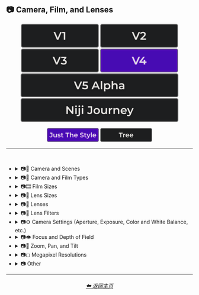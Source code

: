 <h2>📷 Camera, Film, and Lenses</h2>

<div align="center">

[<img src="/Images/Repo_Parts/Buttons/Version_Buttons/button_version_V1_inactive.webp?raw=true" alt="MidJourney V1" height="64" />](/Pages/MJ_V1/Style_Pages/Sphere/Camera.md)
[<img src="/Images/Repo_Parts/Buttons/Version_Buttons/button_version_V2_inactive.webp?raw=true" alt="MidJourney V2" height="64" />](/Pages/MJ_V2/Style_Pages/Sphere/Camera.md)
[<img src="/Images/Repo_Parts/Buttons/Version_Buttons/button_version_V3_inactive.webp?raw=true" alt="MidJourney V3" height="64" />](/Pages/MJ_V3/Style_Pages/Just_The_Style/Camera.md)
[<img src="/Images/Repo_Parts/Buttons/Version_Buttons/button_version_V4_active.webp?raw=true" alt="MidJourney V4" height="64" />](/Pages/MJ_V4/Style_Pages/Just_The_Style/Camera.md)
<br>
[<img src="/Images/Repo_Parts/Buttons/Version_Buttons/button_version_V5_Alpha_inactive_half.webp?raw=true" alt="MidJourney V5" height="64" />](/Pages/MJ_V5/Style_Pages/Just_The_Style/Camera.md)
[<img src="/Images/Repo_Parts/Buttons/Version_Buttons/button_version_niji_inactive_half.webp?raw=true" alt="Niji Journey" height="64" />](/Pages/Niji_Journey/Style_Pages/Camera.md)

[<img src="/Images/Repo_Parts/Buttons/Image_Type_Buttons/button_just_the_style_active.webp?raw=true" alt="Just The Style" width="140.5" />](/Pages/MJ_V4/Style_Pages/Just_The_Style/Camera.md)
[<img src="/Images/Repo_Parts/Buttons/Image_Type_Buttons/button_tree_inactive.webp?raw=true" alt="Tree" width="140.5" />](/Pages/MJ_V4/Style_Pages/Tree/Camera.md)

</div>

<hr>
<br>


- <details><summary>📷🌇 Camera and Scenes</summary><p><div align="center">

	| Scene |
	| :-: |
	| <img src="/Images/MJ_V4/V4_Alpha_3.5/Midjourney_Styles/Scene.webp?raw=true" width="256" /> |
	
	<br>

	| Photography | Photograph | Photographia |
	| :-: | :-: | :-: |
	| <img src="/Images/MJ_V4/V4_Alpha_3.5/Midjourney_Styles/Photography.webp?raw=true" width="256" /> | <img src="/Images/MJ_V4/V4_Alpha_3.5/Midjourney_Styles/Photograph.webp?raw=true" width="256" /> | <img src="/Images/MJ_V4/V4_Alpha_3.5/Midjourney_Styles/Photographia.webp?raw=true" width="256" /> |

	<br>

	| Closed Composition |
	| :-: |
	| <img src="/Images/MJ_V4/V4_Alpha_3.5/Midjourney_Styles/Closed_Composition.webp?raw=true" width="256" /> |

	<br>
	
	| Filmic | Film Noir Style | Cinematic |
	| :-: | :-: | :-: |
	| <img src="/Images/MJ_V4/V4_Alpha_3.5/Midjourney_Styles/Filmic.webp?raw=true" width="256" /> | <img src="/Images/MJ_V4/V4_Alpha_3.5/Midjourney_Styles/Film_Noir_Style.webp?raw=true" width="256" /> | <img src="/Images/MJ_V4/V4_Alpha_3.5/Midjourney_Styles/Cinematic.webp?raw=true" width="256" /> | 
	
	<br>
	
	| Dramatic | Glamor Shot |
	| :-: | :-: |
	| <img src="/Images/MJ_V4/V4_Alpha_3.5/Midjourney_Styles/Dramatic.webp?raw=true" width="256" /> | <img src="/Images/MJ_V4/V4_Alpha_3.5/Midjourney_Styles/Glamor_Shot.webp?raw=true" width="256" /> |

	<br>

	| Golden Hour | Blue Hour |
	| :-: | :-: |
	| <img src="/Images/MJ_V4/V4_Alpha_3.5/Midjourney_Styles/Golden_Hour.webp?raw=true" width="256" /> | <img src="/Images/MJ_V4/V4_Alpha_3.5/Midjourney_Styles/Blue_Hour.webp?raw=true" width="256" /> |

	<br>
	
	| Award Winning Photography | Establishing Shot | Nightography |
	| :-: | :-: | :-: |
	| <img src="/Images/MJ_V4/V4_Alpha_3.5/Midjourney_Styles/Award_Winning_Photography.webp?raw=true" width="256" /> | <img src="/Images/MJ_V4/V4_Alpha_3.5/Midjourney_Styles/Establishing_Shot.webp?raw=true" width="256" /> | <img src="/Images/MJ_V4/V4_Alpha_3.5/Midjourney_Styles/Nightography.webp?raw=true" width="256" /> |

	<br>

	| Product Photography |
	| :-: |
	| <img src="/Images/MJ_V4/V4_Alpha_3.5/Midjourney_Styles/Product_Photography.webp?raw=true" width="256" /> |

	<br>

	| Photoshoot |
	| :-: |
	| <img src="/Images/MJ_V4/V4_Alpha_3.5/Midjourney_Styles/Photoshoot.webp?raw=true" width="256" /> |

	<br>

	| Portrait | Full Body Portrait | Portraiture |
	| :-: | :-: | :-: |
	| <img src="/Images/MJ_V4/V4_Alpha_3.5/Midjourney_Styles/Portrait.webp?raw=true" width="256" /> | <img src="/Images/MJ_V4/V4_Alpha_3.5/Midjourney_Styles/Full_Body_Portrait.webp?raw=true" width="256" /> | <img src="/Images/MJ_V4/V4_Alpha_3.5/Midjourney_Styles/Portraiture.webp?raw=true" width="256" /> |

	<br>
	
	| Subject |
	| :-: |
	| <img src="/Images/MJ_V4/V4_Alpha_3.5/Midjourney_Styles/Subject.webp?raw=true" width="256" /> |
	
	<br>
	
	| Pose | Gesture | Profile |
	| :-: | :-: | :-: |
	| <img src="/Images/MJ_V4/V4_Alpha_3.5/Midjourney_Styles/Pose.webp?raw=true" width="256" /> | <img src="/Images/MJ_V4/V4_Alpha_3.5/Midjourney_Styles/Gesture.webp?raw=true" width="256" /> | <img src="/Images/MJ_V4/V4_Alpha_3.5/Midjourney_Styles/Profile.webp?raw=true" width="256" /> |

	<br>

	| Cinematic Haze |
	| :-: |
	| <img src="/Images/MJ_V4/V4_Alpha_3.5/Midjourney_Styles/Cinematic_Haze.webp?raw=true" width="256" /> |

	<br>
	
	| High-Speed Photograph | Time-Lapse | Motion Capture |
	| :-: | :-: | :-: |
	| <img src="/Images/MJ_V4/V4_Alpha_3.5/Midjourney_Styles/High-Speed_Photograph.webp?raw=true" width="256" /> | <img src="/Images/MJ_V4/V4_Alpha_3.5/Midjourney_Styles/Time-Lapse.webp?raw=true" width="256" /> | <img src="/Images/MJ_V4/V4_Alpha_3.5/Midjourney_Styles/Motion_Capture.webp?raw=true" width="256" /> |

	<br>
	
	| Claymation | Video Frame Capture |
	| :-: | :-: |
	| <img src="/Images/MJ_V4/V4_Alpha_3.5/Midjourney_Styles/Claymation.webp?raw=true" width="256" /> | <img src="/Images/MJ_V4/V4_Alpha_3.5/Midjourney_Styles/Video_Frame_Capture.webp?raw=true" width="256" /> |

	<br>

	| Stop Motion | Stop-Motion Animation Frame |
	| :-: | :-: |
	| <img src="/Images/MJ_V4/V4_Alpha_3.5/Midjourney_Styles/Stop_Motion.webp?raw=true" width="256" /> | <img src="/Images/MJ_V4/V4_Alpha_3.5/Midjourney_Styles/Stop-motion_Animation_Frame.webp?raw=true" width="256" /> |

	<br>

	| Color Grading | Bokeh | Film Grain |
	| :-: | :-: | :-: |
	| <img src="/Images/MJ_V4/V4_Alpha_3.5/Midjourney_Styles/Color_Grading.webp?raw=true" width="256" /> | <img src="/Images/MJ_V4/V4_Alpha_3.5/Midjourney_Styles/Bokeh.webp?raw=true" width="256" /> | <img src="/Images/MJ_V4/V4_Alpha_3.5/Midjourney_Styles/Film_Grain.webp?raw=true" width="256" /> |
	
	<br>
	
	| Surveillance | Surveillance Footage |
	| :-: | :-: |
	| <img src="/Images/MJ_V4/V4_Alpha_3.5/Midjourney_Styles/Surveillance.webp?raw=true" width="256" /> | <img src="/Images/MJ_V4/V4_Alpha_3.5/Midjourney_Styles/Surveillance_Footage.webp?raw=true" width="256" /> |
	
	<br>
	
	| Security Footage | CCTV |
	| :-: | :-: |
	| <img src="/Images/MJ_V4/V4_Alpha_3.5/Midjourney_Styles/Security_Footage.webp?raw=true" width="256" /> | <img src="/Images/MJ_V4/V4_Alpha_3.5/Midjourney_Styles/CCTV.webp?raw=true" width="256" /> |

	<br>

	| Dashcam-Footage | Satellite Imagery | Paparazzi Photography |
	| :-: | :-: | :-: |
	| <img src="/Images/MJ_V4/V4_Alpha_3.5/Midjourney_Styles/Dashcam-Footage.webp?raw=true" width="256" /> | <img src="/Images/MJ_V4/V4_Alpha_3.5/Midjourney_Styles/Satellite_Imagery.webp?raw=true" width="256" /> | <img src="/Images/MJ_V4/V4_Alpha_3.5/Midjourney_Styles/Paparazzi_Photography.webp?raw=true" width="256" /> |
	
	<br>

	| Underwater Photography | Wildlife Photography | National Geographic Photo |
	| :-: | :-: | :-: |
	| <img src="/Images/MJ_V4/V4_Alpha_3.5/Midjourney_Styles/Underwater_Photography.webp?raw=true" width="256" /> | <img src="/Images/MJ_V4/V4_Alpha_3.5/Midjourney_Styles/Wildlife_Photography.webp?raw=true" width="256" /> | <img src="/Images/MJ_V4/V4_Alpha_3.5/Midjourney_Styles/National_Geographic_Photo.webp?raw=true" width="256" /> |

	<br>
	
	| Editorial Photography | Associated Press Photo | Photojournalism |
	| :-: | :-: | :-: |
	| <img src="/Images/MJ_V4/V4_Alpha_3.5/Midjourney_Styles/Editorial_Photography.webp?raw=true" width="256" /> | <img src="/Images/MJ_V4/V4_Alpha_3.5/Midjourney_Styles/Associated_Press_Photo.webp?raw=true" width="256" /> | <img src="/Images/MJ_V4/V4_Alpha_3.5/Midjourney_Styles/Photojournalism.webp?raw=true" width="256" /> |

	<br>

	| Action Scene | War Photography |
	| :-: | :-: |
	| <img src="/Images/MJ_V4/V4_Alpha_3.5/Midjourney_Styles/Action_Scene.webp?raw=true" width="256" /> | <img src="/Images/MJ_V4/V4_Alpha_3.5/Midjourney_Styles/War_Photography.webp?raw=true" width="256" /> |

	</div></p></details>


- <details><summary>📷🌇 Camera and Film Types</summary><p><div align="center">

	| Camcorder Effect | DSLR | Night Vision |
	| :-: | :-: | :-: |
	| <img src="/Images/MJ_V4/V4_Alpha_3.5/Midjourney_Styles/Camcorder_Effect.webp?raw=true" width="256" /> | <img src="/Images/MJ_V4/V4_Alpha_3.5/Midjourney_Styles/DSLR.webp?raw=true" width="256" /> | <img src="/Images/MJ_V4/V4_Alpha_3.5/Midjourney_Styles/Night_Vision.webp?raw=true" width="256" /> |
	
	<br>

	| Drone Photography | GoPro Video | Unregistered Hypercam 2 |
	| :-: | :-: | :-: |
	| <img src="/Images/MJ_V4/V4_Alpha_3.5/Midjourney_Styles/Drone_Photography.webp?raw=true" width="256" /> | <img src="/Images/MJ_V4/V4_Alpha_3.5/Midjourney_Styles/GoPro_Video.webp?raw=true" width="256" /> | <img src="/Images/MJ_V4/V4_Alpha_3.5/Midjourney_Styles/Unregistered_Hypercam_2.webp?raw=true" width="256" /> |

	<br>
	
	| Hyperspectral Imaging | Multispectral Imaging | Schlieren |
	| :-: | :-: | :-: |
	| <img src="/Images/MJ_V4/V4_Alpha_3.5/Midjourney_Styles/Hyperspectral_Imaging.webp?raw=true" width="256" /> | <img src="/Images/MJ_V4/V4_Alpha_3.5/Midjourney_Styles/Multispectral_Imaging.webp?raw=true" width="256" /> | <img src="/Images/MJ_V4/V4_Alpha_3.5/Midjourney_Styles/Schlieren.webp?raw=true" width="256" /> |
	
	<br>
	
	| Disposable Camera | Disposable Camera Photo |
	| :-: | :-: |
	| <img src="/Images/MJ_V4/V4_Alpha_3.5/Midjourney_Styles/Disposable_Camera.webp?raw=true" width="256" /> | <img src="/Images/MJ_V4/V4_Alpha_3.5/Midjourney_Styles/Disposable_Camera_Photo.webp?raw=true" width="256" /> |

	<br>
	
	| Polaroid |
	| :-: |
	| <img src="/Images/MJ_V4/V4_Alpha_3.5/Midjourney_Styles/Polaroid.webp?raw=true" width="256" /> |
	
	<br>
	
	| Ektachrome | Fujifilm Superia | Instax |
	| :-: | :-: | :-: |
	| <img src="/Images/MJ_V4/V4_Alpha_3.5/Midjourney_Styles/Ektachrome.webp?raw=true" width="256" /> | <img src="/Images/MJ_V4/V4_Alpha_3.5/Midjourney_Styles/Fujifilm_Superia.webp?raw=true" width="256" /> | <img src="/Images/MJ_V4/V4_Alpha_3.5/Midjourney_Styles/Instax.webp?raw=true" width="256" /> |

	<br>
	
	| Kodak Ektar | Kodak Gold 200 | Kodak Portra |
	| :-: | :-: | :-: |
	| <img src="/Images/MJ_V4/V4_Alpha_3.5/Midjourney_Styles/Kodak_Ektar.webp?raw=true" width="256" /> | <img src="/Images/MJ_V4/V4_Alpha_3.5/Midjourney_Styles/Kodak_Gold_200.webp?raw=true" width="256" /> | <img src="/Images/MJ_V4/V4_Alpha_3.5/Midjourney_Styles/Kodak_Portra.webp?raw=true" width="256" /> |
	
	<br>
	
	| Nikon D750 | Provia | Velvia |
	| :-: | :-: | :-: |
	| <img src="/Images/MJ_V4/V4_Alpha_3.5/Midjourney_Styles/Nikon_D750.webp?raw=true" width="256" /> | <img src="/Images/MJ_V4/V4_Alpha_3.5/Midjourney_Styles/Provia.webp?raw=true" width="256" /> | <img src="/Images/MJ_V4/V4_Alpha_3.5/Midjourney_Styles/Velvia.webp?raw=true" width="256" /> |
	
	<br>
	
	| Lomo | Pinhole Photography | CinemaScope |
	| :-: | :-: | :-: |
	| <img src="/Images/MJ_V4/V4_Alpha_3.5/Midjourney_Styles/Lomo.webp?raw=true" width="256" /> | <img src="/Images/MJ_V4/V4_Alpha_3.5/Midjourney_Styles/Pinhole_Photography.webp?raw=true" width="256" /> | <img src="/Images/MJ_V4/V4_Alpha_3.5/Midjourney_Styles/CinemaScope.webp?raw=true" width="256" /> |

	<br>
	
	| Tri-X 400 TX | Ilford HP5 | Photogram |
	| :-: | :-: | :-: |
	| <img src="/Images/MJ_V4/V4_Alpha_3.5/Midjourney_Styles/Tri-X_400_TX.webp?raw=true" width="256" /> | <img src="/Images/MJ_V4/V4_Alpha_3.5/Midjourney_Styles/Ilford_HP5.webp?raw=true" width="256" /> | <img src="/Images/MJ_V4/V4_Alpha_3.5/Midjourney_Styles/Photogram.webp?raw=true" width="256" /> |
	
	<br>

	| VistaVision | Technirama |
	| :-: | :-: |
	| <img src="/Images/MJ_V4/V4_Alpha_3.5/Midjourney_Styles/VistaVision.webp?raw=true" width="256" /> | <img src="/Images/MJ_V4/V4_Alpha_3.5/Midjourney_Styles/Technirama.webp?raw=true" width="256" /> |

	<br>

	| Techniscope | Super-35 |
	| :-: | :-: |
	| <img src="/Images/MJ_V4/V4_Alpha_3.5/Midjourney_Styles/Techniscope.webp?raw=true" width="256" /> | <img src="/Images/MJ_V4/V4_Alpha_3.5/Midjourney_Styles/Super-35.webp?raw=true" width="256" /> |

	<br>

	| Panavision | Super-Panavision-70 |
	| :-: | :-: |
	| <img src="/Images/MJ_V4/V4_Alpha_3.5/Midjourney_Styles/Panavision.webp?raw=true" width="256" /> | <img src="/Images/MJ_V4/V4_Alpha_3.5/Midjourney_Styles/Super-Panavision-70.webp?raw=true" width="256" /> |

	<br>

	| Cinerama | Kinopanorama | Cinemiracle |
	| :-: | :-: | :-: |
	| <img src="/Images/MJ_V4/V4_Alpha_3.5/Midjourney_Styles/Cinerama.webp?raw=true" width="256" /> | <img src="/Images/MJ_V4/V4_Alpha_3.5/Midjourney_Styles/Kinopanorama.webp?raw=true" width="256" /> | <img src="/Images/MJ_V4/V4_Alpha_3.5/Midjourney_Styles/Cinemiracle.webp?raw=true" width="256" /> |

	<br>
	
	| Daguerrotype | Ambrotype | Calotype |
	| :-: | :-: | :-: |
	| <img src="/Images/MJ_V4/V4_Alpha_3.5/Midjourney_Styles/Daguerrotype.webp?raw=true" width="256" /> | <img src="/Images/MJ_V4/V4_Alpha_3.5/Midjourney_Styles/Ambrotype.webp?raw=true" width="256" /> | <img src="/Images/MJ_V4/V4_Alpha_3.5/Midjourney_Styles/Calotype.webp?raw=true" width="256" /> |
	
	<br>
	
	| Tintype | Film-Negative |
	| :-: | :-: |
	| <img src="/Images/MJ_V4/V4_Alpha_3.5/Midjourney_Styles/Tintype.webp?raw=true" width="256" /> | <img src="/Images/MJ_V4/V4_Alpha_3.5/Midjourney_Styles/Film-Negative.webp?raw=true" width="256" /> |

	<br>
	
	| Full Frame |
	| :-: |
	| <img src="/Images/MJ_V4/V4_Alpha_3.5/Midjourney_Styles/Full_Frame.webp?raw=true" width="256" /> |

	</div></p></details>

- <details><summary>📷🎞 Film Sizes</summary><p><div align="center">

    | Shot on 8mm | Shot on 9.5mm |
    | :-: | :-: |
    | <img src="/Images/MJ_V4/V4_Alpha_3.5/Midjourney_Styles/Shot_on_8mm.webp?raw=true" width="256" /> | <img src="/Images/MJ_V4/V4_Alpha_3.5/Midjourney_Styles/Shot_on_9.5mm.webp?raw=true" width="256" /> |

    <br>

    | Shot on 16mm | Shot on 17.5mm | Shot on 28mm |
    | :-: | :-: | :-: |
    | <img src="/Images/MJ_V4/V4_Alpha_3.5/Midjourney_Styles/Shot_on_16mm.webp?raw=true" width="256" /> | <img src="/Images/MJ_V4/V4_Alpha_3.5/Midjourney_Styles/Shot_on_17.5mm.webp?raw=true" width="256" /> | <img src="/Images/MJ_V4/V4_Alpha_3.5/Midjourney_Styles/Shot_on_28mm.webp?raw=true" width="256" /> |

    <br>

    | Shot on 35mm | 35mm | Expired 35mm Film |
    | :-: | :-: | :-: |
    | <img src="/Images/MJ_V4/V4_Alpha_3.5/Midjourney_Styles/Shot_on_35mm.webp?raw=true" width="256" /> | <img src="/Images/MJ_V4/V4_Alpha_3.5/Midjourney_Styles/35mm.webp?raw=true" width="256" /> | <img src="/Images/MJ_V4/V4_Alpha_3.5/Midjourney_Styles/Expired_35mm_Film.webp?raw=true" width="256" /> |

    <br>

    | Shot on 65mm | Expired 65mm Film |
    | :-: | :-: |
    | <img src="/Images/MJ_V4/V4_Alpha_3.5/Midjourney_Styles/Shot_on_65mm.webp?raw=true" width="256" /> | <img src="/Images/MJ_V4/V4_Alpha_3.5/Midjourney_Styles/Expired_65mm_Film.webp?raw=true" width="256" /> |

	<br>

	| Shot on 70mm | Shot on IMAX 70mm |
	| :-: | :-: |
	| <img src="/Images/MJ_V4/V4_Alpha_3.5/Midjourney_Styles/Shot_on_70mm.webp?raw=true" width="256" /> | <img src="/Images/MJ_V4/V4_Alpha_3.5/Midjourney_Styles/Shot_on_IMAX_70mm.webp?raw=true" width="256" /> |

  </div></p></details>


- <details><summary>📷🥽 Lens Sizes</summary><p><div align="center">

	| 15mm Lens | 35mm Lens | 85mm Lens |
	| :-: | :-: | :-: |
	| <img src="/Images/MJ_V4/V4_Alpha_3.5/Midjourney_Styles/15mm_Lens.webp?raw=true" width="256" /> | <img src="/Images/MJ_V4/V4_Alpha_3.5/Midjourney_Styles/35mm_Lens.webp?raw=true" width="256" /> | <img src="/Images/MJ_V4/V4_Alpha_3.5/Midjourney_Styles/85mm_Lens.webp?raw=true" width="256" /> |
	
	<br>
	
	| 100mm Lens | 200mm Lens |
	| :-: | :-: |
	| <img src="/Images/MJ_V4/V4_Alpha_3.5/Midjourney_Styles/100mm_Lens.webp?raw=true" width="256" /> | <img src="/Images/MJ_V4/V4_Alpha_3.5/Midjourney_Styles/200mm_Lens.webp?raw=true" width="256" /> |

  </div></p></details>


- <details><summary>📷🔭 Lenses</summary><p><div align="center">

	| Macro | Macro View | Magnification |
	| :-: | :-: | :-: |
	| <img src="/Images/MJ_V4/V4_Alpha_3.5/Midjourney_Styles/Macro.webp?raw=true" width="256" /> | <img src="/Images/MJ_V4/V4_Alpha_3.5/Midjourney_Styles/Macro_View.webp?raw=true" width="256" /> | <img src="/Images/MJ_V4/V4_Alpha_3.5/Midjourney_Styles/Magnification.webp?raw=true" width="256" /> |
	
	<br>

	| 100x Magnification | 200x Magnification |
	| :-: | :-: |
	| <img src="/Images/MJ_V4/V4_Alpha_3.5/Midjourney_Styles/100x_Magnification.webp?raw=true" width="256" /> | <img src="/Images/MJ_V4/V4_Alpha_3.5/Midjourney_Styles/200x_Magnification.webp?raw=true" width="256" /> |
	
	<br>
	
	| 500x Magnification | 1000x Magnification |
	| :-: | :-: |
	| <img src="/Images/MJ_V4/V4_Alpha_3.5/Midjourney_Styles/500x_Magnification.webp?raw=true" width="256" /> | <img src="/Images/MJ_V4/V4_Alpha_3.5/Midjourney_Styles/1000x_Magnification.webp?raw=true" width="256" /> |
	
	<br>
	
	| Microscopic | Electron Microscope | Super-Resolution Microscopy |
	| :-: | :-: | :-: |
	| <img src="/Images/MJ_V4/V4_Alpha_3.5/Midjourney_Styles/Microscopic.webp?raw=true" width="256" /> | <img src="/Images/MJ_V4/V4_Alpha_3.5/Midjourney_Styles/Electron_Microscope.webp?raw=true" width="256" /> | <img src="/Images/MJ_V4/V4_Alpha_3.5/Midjourney_Styles/Super-Resolution_Microscopy.webp?raw=true" width="256" /> |
	
	<br>

	| Telescope | Telescopic | Telescope Photography |
	| :-: | :-: | :-: |
	| <img src="/Images/MJ_V4/V4_Alpha_3.5/Midjourney_Styles/Telescope.webp?raw=true" width="256" /> | <img src="/Images/MJ_V4/V4_Alpha_3.5/Midjourney_Styles/Telescopic.webp?raw=true" width="256" /> | <img src="/Images/MJ_V4/V4_Alpha_3.5/Midjourney_Styles/Telescope_Photography.webp?raw=true" width="256" /> |

	<br>
	
	| Telephoto | Panorama | 360 Panorama |
	| :-: | :-: | :-: |
	| <img src="/Images/MJ_V4/V4_Alpha_3.5/Midjourney_Styles/Telephoto.webp?raw=true" width="256" /> | <img src="/Images/MJ_V4/V4_Alpha_3.5/Midjourney_Styles/Panorama.webp?raw=true" width="256" /> | <img src="/Images/MJ_V4/V4_Alpha_3.5/Midjourney_Styles/360_Panorama.webp?raw=true" width="256" /> |
	
	<br>
	
	| Wide Angle | Ultra-Wide Angle | 360 Angle |
	| :-: | :-: | :-: |
	| <img src="/Images/MJ_V4/V4_Alpha_3.5/Midjourney_Styles/Wide_Angle.webp?raw=true" width="256" /> | <img src="/Images/MJ_V4/V4_Alpha_3.5/Midjourney_Styles/Ultra-Wide_Angle.webp?raw=true" width="256" /> | <img src="/Images/MJ_V4/V4_Alpha_3.5/Midjourney_Styles/360_Angle.webp?raw=true" width="256" /> |
	
	<br>
	
	| Shift-Lens |
	| :-: |
	| <img src="/Images/MJ_V4/V4_Alpha_3.6/Midjourney_Styles/Shift-Lens.webp?raw=true" width="256" /> |

	<br>

	| Fisheye Lens | Fisheye Lens Effect | Lens Distortion |
	| :-: | :-: | :-: |
	| <img src="/Images/MJ_V4/V4_Alpha_3.5/Midjourney_Styles/Fisheye_Lens.webp?raw=true" width="256" /> | <img src="/Images/MJ_V4/V4_Alpha_3.5/Midjourney_Styles/Fisheye_Lens_Effect.webp?raw=true" width="256" /> | <img src="/Images/MJ_V4/V4_Alpha_3.5/Midjourney_Styles/Lens_Distortion.webp?raw=true" width="256" /> |

	</div></p></details>


- <details><summary>📷🧫 Lens Filters</summary><p><div align="center">

	| Color-Gel | Filter |
	| :-: | :-: |
	| <img src="/Images/MJ_V4/V4_Alpha_3.5/Midjourney_Styles/Color-Gel.webp?raw=true" width="256" /> | <img src="/Images/MJ_V4/V4_Alpha_3.5/Midjourney_Styles/Filter.webp?raw=true" width="256" /> |
	
	<br>

	| Photographic-Filter | Diffusion-Filter |
	| :-: | :-: |
	| <img src="/Images/MJ_V4/V4_Alpha_3.5/Midjourney_Styles/Photographic-Filter.webp?raw=true" width="256" /> | <img src="/Images/MJ_V4/V4_Alpha_3.5/Midjourney_Styles/Diffusion-Filter.webp?raw=true" width="256" /> |
	
	<br>
	
	| Dichroic-Filter | UV-Filter |
	| :-: | :-: |
	| <img src="/Images/MJ_V4/V4_Alpha_3.5/Midjourney_Styles/Dichroic-Filter.webp?raw=true" width="256" /> | <img src="/Images/MJ_V4/V4_Alpha_3.5/Midjourney_Styles/UV-Filter.webp?raw=true" width="256" /> |
	
	<br>
	
	| Polarization-Filter | Polarizer |
	| :-: | :-: |
	| <img src="/Images/MJ_V4/V4_Alpha_3.6/Midjourney_Styles/Polarization-Filter.webp?raw=true" width="256" /> | <img src="/Images/MJ_V4/V4_Alpha_3.5/Midjourney_Styles/Polarizer.webp?raw=true" width="256" /> |
	
	<br>
	
	| Infrared Filter | Infrared-Filter | Infrared-Cut-Off-Filter |
	| :-: | :-: | :-: |
	| <img src="/Images/MJ_V4/V4_Alpha_3.6/Midjourney_Styles/Infrared_Filter.webp?raw=true" width="256" /> | <img src="/Images/MJ_V4/V4_Alpha_3.5/Midjourney_Styles/Infrared-Filter.webp?raw=true" width="256" /> | <img src="/Images/MJ_V4/V4_Alpha_3.5/Midjourney_Styles/Infrared-Cut-Off-Filter.webp?raw=true" width="256" /> |
	
	<br>
	
	| Neutral-Density-Filter | ND-Filter |
	| :-: | :-: |
	| <img src="/Images/MJ_V4/V4_Alpha_3.5/Midjourney_Styles/Neutral-Density-Filter.webp?raw=true" width="256" /> | <img src="/Images/MJ_V4/V4_Alpha_3.5/Midjourney_Styles/ND-Filter.webp?raw=true" width="256" /> |
	
	<br>
	
	| Graduated-Neutral-Density-Filter | GND-Filter |
	| :-: | :-: |
	| <img src="/Images/MJ_V4/V4_Alpha_3.5/Midjourney_Styles/Graduated-Neutral-Density-Filter.webp?raw=true" width="256" /> | <img src="/Images/MJ_V4/V4_Alpha_3.5/Midjourney_Styles/GND-Filter.webp?raw=true" width="256" /> |
	
	<br>
	
	| Astronomical-Filter | Cokin-Filter |
	| :-: | :-: |
	| <img src="/Images/MJ_V4/V4_Alpha_3.5/Midjourney_Styles/Astronomical-Filter.webp?raw=true" width="256" /> | <img src="/Images/MJ_V4/V4_Alpha_3.5/Midjourney_Styles/Cokin-Filter.webp?raw=true" width="256" /> |

  </div></p></details>


- <details><summary>📷⚙ Camera Settings (Aperture, Exposure, Color and White Balance, etc.)</summary><p><div align="center">

	| Exposure | Short Exposure | Long Exposure |
	| :-: | :-: | :-: |
	| <img src="/Images/MJ_V4/V4_Alpha_3.5/Midjourney_Styles/Exposure.webp?raw=true" width="256" /> | <img src="/Images/MJ_V4/V4_Alpha_3.5/Midjourney_Styles/Short_Exposure.webp?raw=true" width="256" /> | <img src="/Images/MJ_V4/V4_Alpha_3.5/Midjourney_Styles/Long_Exposure.webp?raw=true" width="256" /> | 
	
	<br>
	
	| Double-Exposure | Shutter Speed 1/1000 | Shutter Speed 1/2 |
	| :-: | :-: | :-: |
	| <img src="/Images/MJ_V4/V4_Alpha_3.5/Midjourney_Styles/Double-Exposure.webp?raw=true" width="256" /> | <img src="/Images/MJ_V4/V4_Alpha_3.5/Midjourney_Styles/Shutter_Speed_11000.webp?raw=true" width="256" /> | <img src="/Images/MJ_V4/V4_Alpha_3.5/Midjourney_Styles/Shutter_Speed_12.webp?raw=true" width="256" /> | 

	<br>
	
	| Aperture | F/2.8 | F/22 |
	| :-: | :-: | :-: |
	| <img src="/Images/MJ_V4/V4_Alpha_3.5/Midjourney_Styles/Aperture.webp?raw=true" width="256" /> | <img src="/Images/MJ_V4/V4_Alpha_3.5/Midjourney_Styles/F2.8.webp?raw=true" width="256" /> | <img src="/Images/MJ_V4/V4_Alpha_3.5/Midjourney_Styles/F22.webp?raw=true" width="256" /> | 

	<br>
	
	| Gamma | White Balance |
	| :-: | :-: |
	| <img src="/Images/MJ_V4/V4_Alpha_3.5/Midjourney_Styles/Gamma.webp?raw=true" width="256" /> | <img src="/Images/MJ_V4/V4_Alpha_3.5/Midjourney_Styles/White_Balance.webp?raw=true" width="256" /> |

	<br>
	
	| Rule of Thirds |
	| :-: |
	| <img src="/Images/MJ_V4/V4_Alpha_3.5/Midjourney_Styles/Rule_of_Thirds.webp?raw=true" width="256" /> |

	</div></p></details>


- <details><summary>📷👁 Focus and Depth of Field</summary><p><div align="center">

	| Depth | Depth of Field | DOF |
	| :-: | :-: | :-: |
	| <img src="/Images/MJ_V4/V4_Alpha_3.5/Midjourney_Styles/Depth.webp?raw=true" width="256" /> | <img src="/Images/MJ_V4/V4_Alpha_3.5/Midjourney_Styles/Depth_of_Field.webp?raw=true" width="256" /> | <img src="/Images/MJ_V4/V4_Alpha_3.5/Midjourney_Styles/DOF.webp?raw=true" width="256" /> |

	<br>

	| Person Medium Depth of Field | Person Deep Depth of Field |
	| :-: | :-: |
	| <img src="/Images/MJ_V4/V4_Alpha_3.5/Midjourney_Styles/Person_Medium_Depth_of_Field.webp?raw=true" width="256" /> | <img src="/Images/MJ_V4/V4_Alpha_3.5/Midjourney_Styles/Person_Deep_Depth_of_Field.webp?raw=true" width="256" /> |

	<br>

	| Horizon Line | Vantage Point | Vanishing Point |
	| :-: | :-: | :-: |
	| <img src="/Images/MJ_V4/V4_Alpha_3.5/Midjourney_Styles/Horizon_Line.webp?raw=true" width="256" /> | <img src="/Images/MJ_V4/V4_Alpha_3.5/Midjourney_Styles/Vantage_Point.webp?raw=true" width="256" /> | <img src="/Images/MJ_V4/V4_Alpha_3.5/Midjourney_Styles/Vanishing_Point.webp?raw=true" width="256" /> |

	<br>
	
	| Defocused | Unfocused |
	| :-: | :-: |
	| <img src="/Images/MJ_V4/V4_Alpha_3.5/Midjourney_Styles/Defocused.webp?raw=true" width="256" /> | <img src="/Images/MJ_V4/V4_Alpha_3.5/Midjourney_Styles/Unfocused.webp?raw=true" width="256" /> |

	<br>
	
	| Focal Point | Soft-Focus |
	| :-: | :-: |
	| <img src="/Images/MJ_V4/V4_Alpha_3.5/Midjourney_Styles/Focal_Point.webp?raw=true" width="256" /> | <img src="/Images/MJ_V4/V4_Alpha_3.5/Midjourney_Styles/Soft-Focus.webp?raw=true" width="256" /> |

	<br>
	
	| Shallow Focus | Deep Focus |
	| :-: | :-: |
	| <img src="/Images/MJ_V4/V4_Alpha_3.5/Midjourney_Styles/Shallow_Focus.webp?raw=true" width="256" /> | <img src="/Images/MJ_V4/V4_Alpha_3.5/Midjourney_Styles/Deep_Focus.webp?raw=true" width="256" /> |
	
	<br>
	
	| Rack Focus | Split Diopter | Tilted Plane Focus |
	| :-: | :-: | :-: |
	| <img src="/Images/MJ_V4/V4_Alpha_3.5/Midjourney_Styles/Rack_Focus.webp?raw=true" width="256" /> | <img src="/Images/MJ_V4/V4_Alpha_3.5/Midjourney_Styles/Split_Diopter.webp?raw=true" width="256" /> | <img src="/Images/MJ_V4/V4_Alpha_3.5/Midjourney_Styles/Tilted_Plane_Focus.webp?raw=true" width="256" /> |

	</div></p></details>


- <details><summary>📷🔎 Zoom, Pan, and Tilt</summary><p><div align="center">

	| Zoom | Dolly Zoom |
	| :-: | :-: |
	| <img src="/Images/MJ_V4/V4_Alpha_3.5/Midjourney_Styles/Zoom.webp?raw=true" width="256" /> | <img src="/Images/MJ_V4/V4_Alpha_3.5/Midjourney_Styles/Dolly_Zoom.webp?raw=true" width="256" /> |

	<br>
	
	| Pan | Tilt |
	| :-: | :-: |
	| <img src="/Images/MJ_V4/V4_Alpha_3.5/Midjourney_Styles/Pan.webp?raw=true" width="256" /> | <img src="/Images/MJ_V4/V4_Alpha_3.5/Midjourney_Styles/Tilt.webp?raw=true" width="256" /> |

	<br>

	| Tiltshift |
	| :-: |
	| <img src="/Images/MJ_V4/V4_Alpha_3.6/Midjourney_Styles/Tiltshift.webp?raw=true" width="256" /> |

	</div></p></details>


- <details><summary>📷◻ Megapixel Resolutions</summary><p><div align="center">

	| Megapixel | 2 Megapixels |
	| :-: | :-: |
	| <img src="/Images/MJ_V4/V4_Alpha_3.5/Midjourney_Styles/Megapixel.webp?raw=true" width="256" /> | <img src="/Images/MJ_V4/V4_Alpha_3.5/Midjourney_Styles/2_Megapixels.webp?raw=true" width="256" /> |

	| 10 Megapixels | 12 Megapixels | 16 Megapixels |
	| :-: | :-: | :-: |
	| <img src="/Images/MJ_V4/V4_Alpha_3.5/Midjourney_Styles/10_Megapixels.webp?raw=true" width="256" /> | <img src="/Images/MJ_V4/V4_Alpha_3.5/Midjourney_Styles/12_Megapixels.webp?raw=true" width="256" /> | <img src="/Images/MJ_V4/V4_Alpha_3.5/Midjourney_Styles/16_Megapixels.webp?raw=true" width="256" /> |

	| 20 Megapixels | 22 Megapixels |
	| :-: | :-: |
	| <img src="/Images/MJ_V4/V4_Alpha_3.5/Midjourney_Styles/20_Megapixels.webp?raw=true" width="256" /> | <img src="/Images/MJ_V4/V4_Alpha_3.5/Midjourney_Styles/22_Megapixels.webp?raw=true" width="256" /> |

  </div></p></details>


- <details><summary>📷 Other</summary><p><div align="center">

	| Lens Flare | Vignette | Split Toning |
	| :-: | :-: | :-: |
	| <img src="/Images/MJ_V4/V4_Alpha_3.5/Midjourney_Styles/Lens_Flare.webp?raw=true" width="256" /> | <img src="/Images/MJ_V4/V4_Alpha_3.5/Midjourney_Styles/Vignette.webp?raw=true" width="256" /> | <img src="/Images/MJ_V4/V4_Alpha_3.5/Midjourney_Styles/Split_Toning.webp?raw=true" width="256" /> | 
	
	<br>
	
	| Rephotography | Scanography | Slit-Scan Photography |
	| :-: | :-: | :-: |
	| <img src="/Images/MJ_V4/V4_Alpha_3.5/Midjourney_Styles/Rephotography.webp?raw=true" width="256" /> | <img src="/Images/MJ_V4/V4_Alpha_3.5/Midjourney_Styles/Scanography.webp?raw=true" width="256" /> | <img src="/Images/MJ_V4/V4_Alpha_3.5/Midjourney_Styles/Slit-Scan_Photography.webp?raw=true" width="256" /> |

	</div></p></details>

<hr><!--------------->
<div align="center">
<h6><a href="/README.md">⬅ 返回主页</a></h6>
</div>